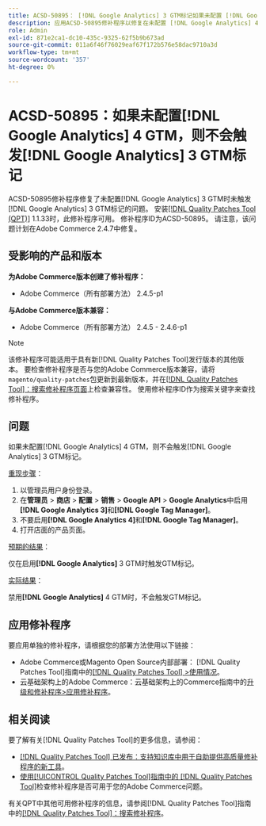 ```yaml
---
title: ACSD-50895： [!DNL Google Analytics] 3 GTM标记如果未配置 [!DNL Google Analytics] 4 GTM，则不会触发
description: 应用ACSD-50895修补程序以修复在未配置 [!DNL Google Analytics] 4 GTM时未触发 [!DNL Google Analytics] 3 GTM标记的Adobe Commerce问题。
role: Admin
exl-id: 871e2ca1-dc10-435c-9325-62f5b9b673ad
source-git-commit: 011a6f46f76029eaf67f172b576e58dac9710a3d
workflow-type: tm+mt
source-wordcount: '357'
ht-degree: 0%

---
```


# ACSD-50895：如果未配置[!DNL Google Analytics] 4 GTM，则不会触发[!DNL Google Analytics] 3 GTM标记

ACSD-50895修补程序修复了未配置[!DNL Google Analytics] 3 GTM时未触发[!DNL Google Analytics] 3 GTM标记的问题。 安装[[!DNL Quality Patches Tool (QPT)]](https://experienceleague.adobe.com/zh-hans/docs/commerce-operations/tools/quality-patches-tool/quality-patches-tool-to-self-serve-quality-patches) 1.1.33时，此修补程序可用。 修补程序ID为ACSD-50895。 请注意，该问题计划在Adobe Commerce 2.4.7中修复。

## 受影响的产品和版本

**为Adobe Commerce版本创建了修补程序：**

* Adobe Commerce（所有部署方法） 2.4.5-p1

**与Adobe Commerce版本兼容：**

* Adobe Commerce（所有部署方法） 2.4.5 - 2.4.6-p1

>[!NOTE]
>
>该修补程序可能适用于具有新[!DNL Quality Patches Tool]发行版本的其他版本。 要检查修补程序是否与您的Adobe Commerce版本兼容，请将`magento/quality-patches`包更新到最新版本，并在[[!DNL Quality Patches Tool]：搜索修补程序页面](https://experienceleague.adobe.com/tools/commerce-quality-patches/index.html?lang=zh-Hans)上检查兼容性。 使用修补程序ID作为搜索关键字来查找修补程序。

## 问题

如果未配置[!DNL Google Analytics] 4 GTM，则不会触发[!DNL Google Analytics] 3 GTM标记。

<u>重现步骤</u>：

1. 以管理员用户身份登录。
1. 在&#x200B;**管理员** > **商店** > **配置** > **销售** > **Google API** > **Google Analytics**&#x200B;中启用&#x200B;**[!DNL Google Analytics 3]**&#x200B;和&#x200B;**[!DNL Google Tag Manager]**。
1. 不要启用&#x200B;**[!DNL Google Analytics 4]**&#x200B;和&#x200B;**[!DNL Google Tag Manager]**。
1. 打开店面的产品页面。

<u>预期的结果</u>：

仅在启用&#x200B;**[!DNL Google Analytics]** 3 GTM时触发GTM标记。

<u>实际结果</u>：

禁用&#x200B;**[!DNL Google Analytics]** 4 GTM时，不会触发GTM标记。

## 应用修补程序

要应用单独的修补程序，请根据您的部署方法使用以下链接：

* Adobe Commerce或Magento Open Source内部部署： [!DNL Quality Patches Tool]指南中的[[!DNL Quality Patches Tool] >使用情况](/help/tools/quality-patches-tool/usage.md)。
* 云基础架构上的Adobe Commerce：云基础架构上的Commerce指南中的[升级和修补程序>应用修补程序](https://experienceleague.adobe.com/docs/commerce-cloud-service/user-guide/develop/upgrade/apply-patches.html?lang=zh-Hans)。

## 相关阅读

要了解有关[!DNL Quality Patches Tool]的更多信息，请参阅：

* [[!DNL Quality Patches Tool] 已发布：支持知识库中用于自助提供高质量修补程序的新工具](https://experienceleague.adobe.com/zh-hans/docs/commerce-operations/tools/quality-patches-tool/quality-patches-tool-to-self-serve-quality-patches)。
* [使用[!UICONTROL Quality Patches Tool]指南中的 [!DNL Quality Patches Tool]](/help/tools/quality-patches-tool/patches-available-in-qpt/check-patch-for-magento-issue-with-magento-quality-patches.md)检查修补程序是否可用于您的Adobe Commerce问题。


有关QPT中其他可用修补程序的信息，请参阅[!DNL Quality Patches Tool]指南中的[[!DNL Quality Patches Tool]：搜索修补程序](https://experienceleague.adobe.com/tools/commerce-quality-patches/index.html?lang=zh-Hans)。
